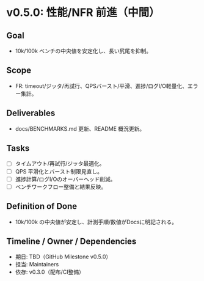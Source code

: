 ﻿# v0.5.0: 性能/NFR 前進（中間）

## Goal
- 10k/100k ベンチの中央値を安定化し、長い尻尾を抑制。

## Scope
- FR: timeout/ジッタ/再試行、QPSバースト/平滑、進捗/ログI/O軽量化、エラー集計。

## Deliverables
- docs/BENCHMARKS.md 更新、README 概況更新。

## Tasks
- [ ] タイムアウト/再試行/ジッタ最適化。
- [ ] QPS 平滑化とバースト制限見直し。
- [ ] 進捗計算/ログI/Oのオーバーヘッド削減。
- [ ] ベンチワークフロー整備と結果反映。

## Definition of Done
- 10k/100k の中央値が安定し、計測手順/数値がDocsに明記される。

## Timeline / Owner / Dependencies
- 期日: TBD（GitHub Milestone v0.5.0）
- 担当: Maintainers
- 依存: v0.3.0（配布/CI整備）
